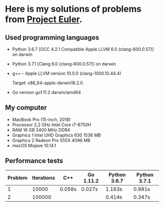 # Here is my solutions of problems from [Project Euler](https://projecteuler.net/archives).


## Used programming languages

- Python 3.6.7 [GCC 4.2.1 Compatible Apple LLVM 6.0 (clang-600.0.57)] on darwin

- Python 3.7.1 [Clang 6.0 (clang-600.0.57)] on darwin

- g++ – Apple LLVM version 10.0.0 (clang-1000.10.44.4)
   
  Target: x86_64-apple-darwin18.2.0

- Go version go1.11.2 darwin/amd64

## My computer

- MacBook Pro (15-inch, 2018)
- Processor 2,2 GHz Intel Core i7-8750H
- RAM 16 GB 2400 MHz DDR4
- Graphics 1 Intel UHD Graphics 630 1536 MB
- Graphics 2 Radeon Pro 555X 4096 MB
- macOS Mojave 10.14.1


## Performance tests

Problem | Iterations | C++ | Go 1.11.2 | Python 3.6.7 | Python 3.7.1
--- | --- | --- | --- | --- | ---
1 | 10000 | 0.058s | 0.027s | 1.163s | 0.981s
2 | 100000 | | | 0.414s | 0.347s
